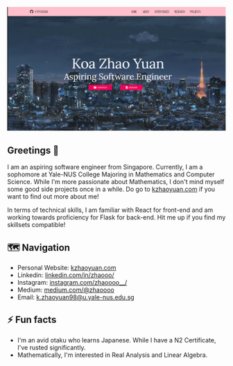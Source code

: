 ![alt text](https://github.com/virtuoso98/personal-website/blob/main/src/assets/images/websitecover.png "Landing Page")


## Greetings 👋

I am an aspiring software engineer from Singapore. Currently, I am a sophomore at Yale-NUS College Majoring in Mathematics and Computer Science. While I'm more passionate about Mathematics, I don't mind myself some good side projects once in a while. Do go to <a href="https://www.kzhaoyuan.com">kzhaoyuan.com</a> if you want to find out more about me!

In terms of technical skills, I am familiar with React for front-end and am working towards proficiency for Flask for back-end. Hit me up if you find my skillsets compatible!

## 	:world_map: Navigation 
* Personal Website: <a href="https://www.kzhaoyuan.com">kzhaoyuan.com</a>
* Linkedin: <a href="https://www.linkedin.com/in/zhaooo/">linkedin.com/in/zhaooo/</a>
* Instagram: <a href="https://www.instagram.com/zhaoooo__/">instagram.com/zhaoooo__/</a>
* Medium: <a href="https://medium.com/@zhaoooo">medium.com/@zhaoooo</a>
* Email: <a href="mailto:k.zhaoyuan98@u.yale-nus.edu.sg">k.zhaoyuan98@u.yale-nus.edu.sg</a>

## ⚡ Fun facts
* I'm an avid otaku who learns Japanese. While I have a N2 Certificate, I've rusted significantly.
* Mathematically, I'm interested in Real Analysis and Linear Algebra.
<!--
**virtuoso98/virtuoso98** is a ✨ _special_ ✨ repository because its `README.md` (this file) appears on your GitHub profile.

Here are some ideas to get you started:

- 🔭 I’m currently working on ...
- 🌱 I’m currently learning ...
- 👯 I’m looking to collaborate on ...
- 🤔 I’m looking for help with ...
- 💬 Ask me about ...
- 📫 How to reach me: ...
- 😄 Pronouns: ...
- ⚡ Fun fact: ...
-->

